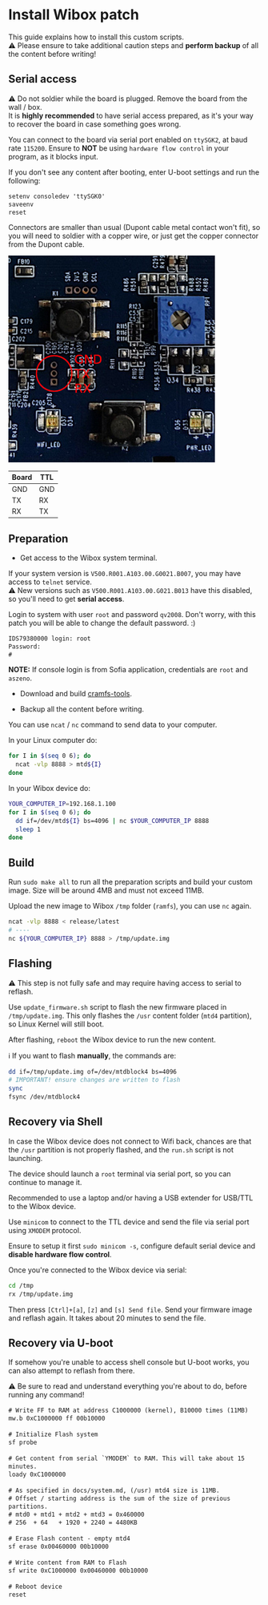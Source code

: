 # Install Wibox patch

This guide explains how to install this custom scripts.  
:warning: Please ensure to take additional caution steps and **perform backup** of all the content before writing!

## Serial access

:warning: Do not soldier while the board is plugged. Remove the board from the wall / box.  
It is **highly recommended** to have serial access prepared, as it's your way to recover the board in case something goes wrong.

You can connect to the board via serial port enabled on `ttySGK2`, at baud rate `115200`.
Ensure to **NOT** be using `hardware flow control` in your program, as it blocks input.  

If you don't see any content after booting, enter U-boot settings and run the following:

```
setenv consoledev 'ttySGK0'
saveenv
reset
```

Connectors are smaller than usual (Dupont cable metal contact won't fit),
so you will need to soldier with a copper wire, or just get the copper connector from the Dupont cable.

![](./docs/img/serial.jpg)

|Board|TTL|
|-----|---|
|GND  |GND|
|TX   |RX |
|RX   |TX |

## Preparation

- Get access to the Wibox system terminal.  

If your system version is `V500.R001.A103.00.G0021.B007`, you may have access to `telnet` service.  
:warning: New versions such as `V500.R001.A103.00.G021.B013` have this disabled, so you'll need to get **serial access**.

Login to system with user `root` and password `qv2008`.
Don't worry, with this patch you will be able to change the default password. :)

```
IDS79380000 login: root
Password:
#
```

**NOTE:** If console login is from Sofia application, credentials are `root` and `aszeno`.

- Download and build [cramfs-tools](https://github.com/npitre/cramfs-tools).

- Backup all the content before writing.

You can use `ncat` / `nc` command to send data to your computer.

In your Linux computer do:

```sh
for I in $(seq 0 6); do
  ncat -vlp 8888 > mtd${I}
done
```

In your Wibox device do:

```sh
YOUR_COMPUTER_IP=192.168.1.100
for I in $(seq 0 6); do
  dd if=/dev/mtd${I} bs=4096 | nc $YOUR_COMPUTER_IP 8888
  sleep 1
done
```

## Build

Run `sudo make all` to run all the preparation scripts and build your custom image.
Size will be around 4MB and must not exceed 11MB.

Upload the new image to Wibox `/tmp` folder (`ramfs`), you can use `nc` again.

```sh
ncat -vlp 8888 < release/latest
# ----
nc ${YOUR_COMPUTER_IP} 8888 > /tmp/update.img
```

## Flashing

:warning: This step is not fully safe and may require having access to serial to reflash.

Use `update_firmware.sh` script to flash the new firmware placed in `/tmp/update.img`.
This only flashes the `/usr` content folder (`mtd4` partition), so Linux Kernel
will still boot.

After flashing, `reboot` the Wibox device to run the new content.

ℹ️ If you want to flash **manually**, the commands are:

```sh
dd if=/tmp/update.img of=/dev/mtdblock4 bs=4096
# IMPORTANT! ensure changes are written to flash
sync
fsync /dev/mtdblock4
```

## Recovery via Shell

In case the Wibox device does not connect to Wifi back,
chances are that the `/usr` partition is not properly flashed,
and the `run.sh` script is not launching.

The device should launch a `root` terminal via serial port,
so you can continue to manage it.

Recommended to use a laptop and/or having a USB extender
for USB/TTL to the Wibox device.

Use `minicom` to connect to the TTL device and send the file
via serial port using `XMODEM` protocol.

Ensure to setup it first `sudo minicom -s`,
configure default serial device and **disable hardware flow control**.

Once you're connected to the Wibox device via serial:

```sh
cd /tmp
rx /tmp/update.img
```

Then press `[Ctrl]+[a]`, `[z]` and `[s] Send file`.
Send your firmware image and reflash again.
It takes about 20 minutes to send the file.

## Recovery via U-boot

If somehow you're unable to access shell console but U-boot works,
you can also attempt to reflash from there.

:warning: Be sure to read and understand everything you're about to do,
before running any command!

```shell
# Write FF to RAM at address C1000000 (kernel), B10000 times (11MB)
mw.b 0xC1000000 ff 00b10000

# Initialize Flash system
sf probe

# Get content from serial `YMODEM` to RAM. This will take about 15 minutes.
loady 0xC1000000

# As specified in docs/system.md, (/usr) mtd4 size is 11MB.
# Offset / starting address is the sum of the size of previous partitions.
# mtd0 + mtd1 + mtd2 + mtd3 = 0x460000
# 256  + 64   + 1920 + 2240 = 4480KB

# Erase Flash content - empty mtd4
sf erase 0x00460000 00b10000

# Write content from RAM to Flash
sf write 0xC1000000 0x00460000 00b10000

# Reboot device
reset
```
